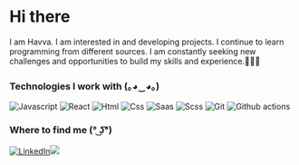 <h1>Hi there</h1>

<p> I am Havva. I am interested in and developing projects. I continue to learn programming from different sources. I am constantly seeking new challenges and opportunities to build my skills and experience.👨🏽‍💻</p>


<h3>Technologies I work with (｡◕‿◕｡)</h3>
<p>
  
  <img alt="Javascript" src="https://img.shields.io/badge/JavaScript-323330?style=for-the-badge&logo=javascript&logoColor=F7DF" />
  <img alt="React" src="https://img.shields.io/badge/React-20232A?style=for-the-badge&logo=react&logoColor=61DAFB" />
  <img alt="Html" src="https://img.shields.io/badge/HTML5-E34F26?style=for-the-badge&logo=html5&logoColor=white" />
  <img alt="Css" src="https://img.shields.io/badge/CSS3-1572B6?style=for-the-badge&logo=css3&logoColor=white" />
  <img alt="Saas" src="https://img.shields.io/badge/Sass-CC6699?style=for-the-badge&logo=sass&logoColor=white" />
  <img alt="Scss" src="https://img.shields.io/badge/Sass-CC6699?style=for-the-badge&logo=scss&logoColor=white" />
  
  <img alt="Git" src="https://img.shields.io/badge/-Git-F05033?style=flat-square&logo=git&logoColor=white" />
  <img alt="Github actions" src="https://img.shields.io/badge/-Github_Actions-2088FF?style=flat-square&logo=github-actions&logoColor=white" />
  
</p>


<h3>Where to find me (° ͜ʖ͡°)</h3>
<p> <a href="https://www.linkedin.com/in/havva-guler/" target="_blank"><img alt="LinkedIn" src="https://img.shields.io/badge/linkedin-%230077B5.svg?&style=for-the-badge&logo=linkedin&logoColor=white" /></a><a href="mailto:havvanurguler881@gmail.com"><img src="https://img.shields.io/badge/-Gmail-%23333?style=for-the-badge&logo=gmail&logoColor=white" target="_blank"></a></p>



